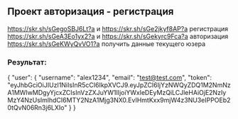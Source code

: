 ## Проект авторизация - регистрация

https://skr.sh/sGegoSBJ6Lt?a и https://skr.sh/sGe2jkyf8AP?a регистрация
https://skr.sh/sGeA3Eo1yx2?a и https://skr.sh/sGekyrc9Fca?a авторизация
https://skr.sh/sGeKWyQvVO1?a получить данные текущего юзера

### Результат:

{
"user": {
"username": "alex1234",
"email": "test@test.com",
"token": "eyJhbGciOiJIUzI1NiIsInR5cCI6IkpXVCJ9.eyJpZCI6IjYzNWQyZDQ1M2NmNzA1MWIwMDgyYjcxZCIsInVzZXJuYW1lIjoiYWxleDEyMzQiLCJleHAiOjE2NzIyMzY4NzUsImlhdCI6MTY2NzA1Mjg3NX0.EvIHmtKxx9mjW4z3NU3eIPPOEb20tQvN06Rn3j6LXIo"
}
}
